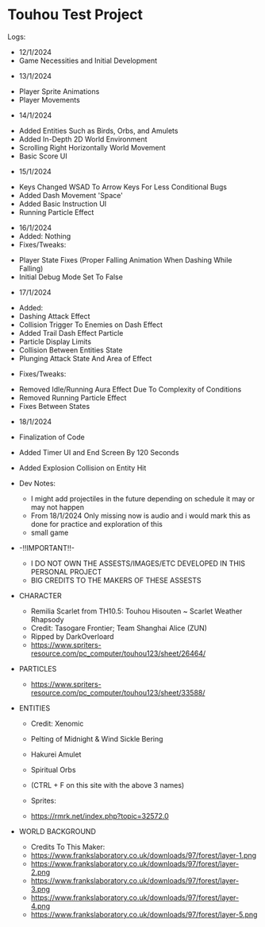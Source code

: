 # Touhou Test Project
Logs:
- 12/1/2024
- Game Necessities and Initial Development
* 13/1/2024
- Player Sprite Animations
- Player Movements
* 14/1/2024
- Added Entities Such as Birds, Orbs, and Amulets
- Added In-Depth 2D World Environment
- Scrolling Right Horizontally World Movement
- Basic Score UI
* 15/1/2024
- Keys Changed WSAD To Arrow Keys For Less Conditional Bugs
- Added Dash Movement 'Space'
- Added Basic Instruction UI
- Running Particle Effect
* 16/1/2024
* Added: Nothing
* Fixes/Tweaks:
- Player State Fixes (Proper Falling Animation When Dashing While Falling)
- Initial Debug Mode Set To False
* 17/1/2024
- Added: 
- Dashing Attack Effect
- Collision Trigger To Enemies on Dash Effect
- Added Trail Dash Effect Particle
- Particle Display Limits
- Collision Between Entities State
- Plunging Attack State And Area of Effect
* Fixes/Tweaks:
- Removed Idle/Running Aura Effect Due To Complexity of Conditions
- Removed Running Particle Effect
- Fixes Between States
* 18/1/2024
- Finalization of Code
- Added Timer UI and End Screen By 120 Seconds
- Added Explosion Collision on Entity Hit

- Dev Notes:
    - I might add projectiles in the future depending on schedule it may or may not happen
    - From 18/1/2024 Only missing now is audio and i would mark this as done for practice and exploration of this
    - small game

- -!!IMPORTANT!!-  
    - I DO NOT OWN THE ASSESTS/IMAGES/ETC DEVELOPED IN THIS PERSONAL PROJECT 
    - BIG CREDITS TO THE MAKERS OF THESE ASSESTS

- CHARACTER
    - Remilia Scarlet from TH10.5: Touhou Hisouten ~ Scarlet Weather Rhapsody
    - Credit: Tasogare Frontier; Team Shanghai Alice (ZUN)
    - Ripped by DarkOverloard  
    - https://www.spriters-resource.com/pc_computer/touhou123/sheet/26464/

- PARTICLES
    - https://www.spriters-resource.com/pc_computer/touhou123/sheet/33588/

- ENTITIES
    - Credit: Xenomic
    - Pelting of Midnight & Wind Sickle Bering
    - Hakurei Amulet 
    - Spiritual Orbs
    
    - (CTRL + F on this site with the above 3 names)
    
    - Sprites:
    - https://rmrk.net/index.php?topic=32572.0

- WORLD BACKGROUND
    - Credits To This Maker:
    - https://www.frankslaboratory.co.uk/downloads/97/forest/layer-1.png
    - https://www.frankslaboratory.co.uk/downloads/97/forest/layer-2.png
    - https://www.frankslaboratory.co.uk/downloads/97/forest/layer-3.png
    - https://www.frankslaboratory.co.uk/downloads/97/forest/layer-4.png
    - https://www.frankslaboratory.co.uk/downloads/97/forest/layer-5.png
